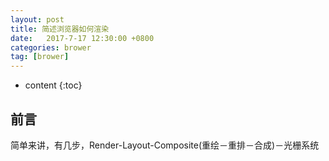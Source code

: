 ```yaml
---
layout: post
title: 简述浏览器如何渲染
date:   2017-7-17 12:30:00 +0800
categories: brower 
tag: [brower]
---
```


* content
{:toc}
 
## 前言

简单来讲，有几步，Render-Layout-Composite(重绘－重排－合成)－光栅系统